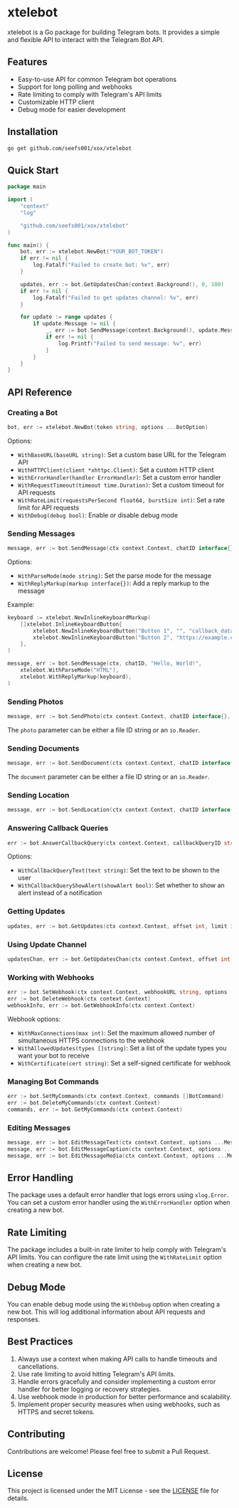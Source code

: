 # xtelebot

xtelebot is a Go package for building Telegram bots. It provides a simple and flexible API to interact with the Telegram Bot API.

## Features

- Easy-to-use API for common Telegram bot operations
- Support for long polling and webhooks
- Rate limiting to comply with Telegram's API limits
- Customizable HTTP client
- Debug mode for easier development

## Installation

```bash
go get github.com/seefs001/xox/xtelebot
```

## Quick Start

```go
package main

import (
    "context"
    "log"

    "github.com/seefs001/xox/xtelebot"
)

func main() {
    bot, err := xtelebot.NewBot("YOUR_BOT_TOKEN")
    if err != nil {
        log.Fatalf("Failed to create bot: %v", err)
    }

    updates, err := bot.GetUpdatesChan(context.Background(), 0, 100)
    if err != nil {
        log.Fatalf("Failed to get updates channel: %v", err)
    }

    for update := range updates {
        if update.Message != nil {
            _, err := bot.SendMessage(context.Background(), update.Message.Chat.ID, "Hello, I received your message!")
            if err != nil {
                log.Printf("Failed to send message: %v", err)
            }
        }
    }
}
```

## API Reference

### Creating a Bot

```go
bot, err := xtelebot.NewBot(token string, options ...BotOption)
```

Options:
- `WithBaseURL(baseURL string)`: Set a custom base URL for the Telegram API
- `WithHTTPClient(client *xhttpc.Client)`: Set a custom HTTP client
- `WithErrorHandler(handler ErrorHandler)`: Set a custom error handler
- `WithRequestTimeout(timeout time.Duration)`: Set a custom timeout for API requests
- `WithRateLimit(requestsPerSecond float64, burstSize int)`: Set a rate limit for API requests
- `WithDebug(debug bool)`: Enable or disable debug mode

### Sending Messages

```go
message, err := bot.SendMessage(ctx context.Context, chatID interface{}, text string, options ...MessageOption)
```

Options:
- `WithParseMode(mode string)`: Set the parse mode for the message
- `WithReplyMarkup(markup interface{})`: Add a reply markup to the message

Example:
```go
keyboard := xtelebot.NewInlineKeyboardMarkup(
    []xtelebot.InlineKeyboardButton{
        xtelebot.NewInlineKeyboardButton("Button 1", "", "callback_data_1"),
        xtelebot.NewInlineKeyboardButton("Button 2", "https://example.com", ""),
    },
)

message, err := bot.SendMessage(ctx, chatID, "Hello, World!",
    xtelebot.WithParseMode("HTML"),
    xtelebot.WithReplyMarkup(keyboard),
)
```

### Sending Photos

```go
message, err := bot.SendPhoto(ctx context.Context, chatID interface{}, photo interface{}, options ...MessageOption)
```

The `photo` parameter can be either a file ID string or an `io.Reader`.

### Sending Documents

```go
message, err := bot.SendDocument(ctx context.Context, chatID interface{}, document interface{}, options ...MessageOption)
```

The `document` parameter can be either a file ID string or an `io.Reader`.

### Sending Location

```go
message, err := bot.SendLocation(ctx context.Context, chatID interface{}, latitude, longitude float64, options ...MessageOption)
```

### Answering Callback Queries

```go
err := bot.AnswerCallbackQuery(ctx context.Context, callbackQueryID string, options ...CallbackQueryOption)
```

Options:
- `WithCallbackQueryText(text string)`: Set the text to be shown to the user
- `WithCallbackQueryShowAlert(showAlert bool)`: Set whether to show an alert instead of a notification

### Getting Updates

```go
updates, err := bot.GetUpdates(ctx context.Context, offset int, limit int)
```

### Using Update Channel

```go
updatesChan, err := bot.GetUpdatesChan(ctx context.Context, offset int, limit int)
```

### Working with Webhooks

```go
err := bot.SetWebhook(ctx context.Context, webhookURL string, options ...WebhookOption)
err := bot.DeleteWebhook(ctx context.Context)
webhookInfo, err := bot.GetWebhookInfo(ctx context.Context)
```

Webhook options:
- `WithMaxConnections(max int)`: Set the maximum allowed number of simultaneous HTTPS connections to the webhook
- `WithAllowedUpdates(types []string)`: Set a list of the update types you want your bot to receive
- `WithCertificate(cert string)`: Set a self-signed certificate for webhook

### Managing Bot Commands

```go
err := bot.SetMyCommands(ctx context.Context, commands []BotCommand)
err := bot.DeleteMyCommands(ctx context.Context)
commands, err := bot.GetMyCommands(ctx context.Context)
```

### Editing Messages

```go
message, err := bot.EditMessageText(ctx context.Context, options ...MessageOption)
message, err := bot.EditMessageCaption(ctx context.Context, options ...MessageOption)
message, err := bot.EditMessageMedia(ctx context.Context, options ...MessageOption)
```

## Error Handling

The package uses a default error handler that logs errors using `xlog.Error`. You can set a custom error handler using the `WithErrorHandler` option when creating a new bot.

## Rate Limiting

The package includes a built-in rate limiter to help comply with Telegram's API limits. You can configure the rate limit using the `WithRateLimit` option when creating a new bot.

## Debug Mode

You can enable debug mode using the `WithDebug` option when creating a new bot. This will log additional information about API requests and responses.

## Best Practices

1. Always use a context when making API calls to handle timeouts and cancellations.
2. Use rate limiting to avoid hitting Telegram's API limits.
3. Handle errors gracefully and consider implementing a custom error handler for better logging or recovery strategies.
4. Use webhook mode in production for better performance and scalability.
5. Implement proper security measures when using webhooks, such as HTTPS and secret tokens.

## Contributing

Contributions are welcome! Please feel free to submit a Pull Request.

## License

This project is licensed under the MIT License - see the [LICENSE](LICENSE) file for details.
